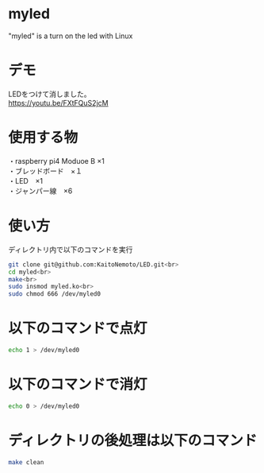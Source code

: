 # myled
"myled" is a turn on the led with Linux

# デモ
LEDをつけて消しました。<br>
https://youtu.be/FXtFQuS2jcM

# 使用する物
・raspberry pi4 Moduoe B ×1<br>
・ブレッドボード　×１<br>
・LED　×1<br>
・ジャンパー線　×6<br>

# 使い方
ディレクトリ内で以下のコマンドを実行<br>
```bash
git clone git@github.com:KaitoNemoto/LED.git<br>
cd myled<br>
make<br>
sudo insmod myled.ko<br>
sudo chmod 666 /dev/myled0
```

# 以下のコマンドで点灯
```bash
echo 1 > /dev/myled0
```

# 以下のコマンドで消灯
```bash
echo 0 > /dev/myled0
```

# ディレクトリの後処理は以下のコマンド
```bash
make clean
```
